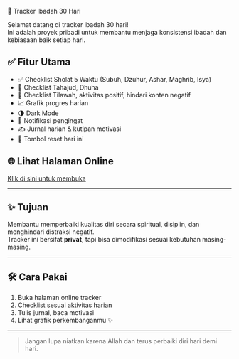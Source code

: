  🌙 Tracker Ibadah 30 Hari

Selamat datang di tracker ibadah 30 hari!  
Ini adalah proyek pribadi untuk membantu menjaga konsistensi ibadah dan kebiasaan baik setiap hari.

## ✅ Fitur Utama

- ✅ Checklist Sholat 5 Waktu (Subuh, Dzuhur, Ashar, Maghrib, Isya)
- 🌃 Checklist Tahajud, Dhuha
- 📖 Checklist Tilawah, aktivitas positif, hindari konten negatif
- 📈 Grafik progres harian
- 🌗 Dark Mode
- 🔔 Notifikasi pengingat
- ✍️ Jurnal harian & kutipan motivasi
- 🔄 Tombol reset hari ini

## 🌐 Lihat Halaman Online
[Klik di sini untuk membuka](https://rayhan-gpt.github.io/tracker/)

---

## ✨ Tujuan

Membantu memperbaiki kualitas diri secara spiritual, disiplin, dan menghindari distraksi negatif.  
Tracker ini bersifat **privat**, tapi bisa dimodifikasi sesuai kebutuhan masing-masing.

---

## 🛠️ Cara Pakai

1. Buka halaman online tracker
2. Checklist sesuai aktivitas harian
3. Tulis jurnal, baca motivasi
4. Lihat grafik perkembanganmu ✨

---

> Jangan lupa niatkan karena Allah dan terus perbaiki diri hari demi hari.
